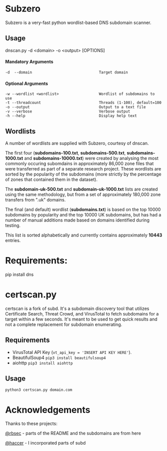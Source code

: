 Subzero
======

Subzero is a very-fast python wordlist-based DNS subdomain scanner.

Usage
-----

dnscan.py -d \<domain\> -o \<output\> [OPTIONS]

#### Mandatory Arguments
	-d  --domain                              Target domain

#### Optional Arguments
	-w --wordlist <wordlist>                  Wordlist of subdomains to use
	-t --threadcount                          Threads (1-100), default=100
	-o --output                               Output to a text file
	-v --verbose                              Verbose output
	-h --help                                 Display help text

Wordlists
---------

A number of wordlists are supplied with Subzero, courtesy of dnscan.

The first four (**subdomains-100.txt**, **subdomains-500.txt**, **subdomains-1000.txt** and **subdomains-10000.txt**) were created by analysing the most commonly occuring subomdains in approximately 86,000 zone files that were transferred as part of a separate research project. These wordlists are sorted by the popularity of the subdomains (more strictly by the percentage of zones that contained them in the dataset).

The **subdomain-uk-500.txt** and **subdomain-uk-1000.txt** lists are created using the same methodology, but from a set of approximately 180,000 zone transfers from ".uk" domains.

The final (and default) wordlist (**subdomains.txt**) is based on the top 10000 subdomains by popularity and the top 10000 UK subdomains, but has had a number of manual additions made based on domains identified during testing.

This list is sorted alphabetically and currently contains approximately **10443** entries.

# Requirements: 

pip install dns



# certscan.py
certscan is a fork of subd. It's a subdomain discovery tool that utilizes Certificate Search, Threat Crowd, and VirusTotal to fetch subdomains for a target within a few seconds. It's meant to be used to get quick results and not a complete replacement for subdomain enumerating.

## Requirements
- VirusTotal API Key (`vt_api_key = 'INSERT API KEY HERE'`).
- BeautifulSoup4 `pip3 install beautifulsoup4`
- aiohttp `pip3 install aiohttp`

## Usage
	python3 certscan.py domain.com
	
	

# Acknowledgements 

Thanks to these projects:

[@rbsec](http://github.com/rbsec/dnscan) - parts of the README and the subdomains are from here

[@haccer](https://github.com/haccer/subd/blob/0c4f1c7880cbd3b2d74d046971f042cfc4a12781/subd.py) - I incorporated parts of subd